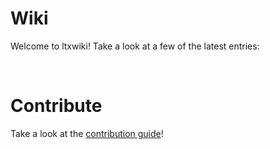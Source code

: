 # Wiki
Welcome to ltxwiki! Take a look at a few of the latest entries:

<ul id="entries"></ul>

<script>
    let entries = document.getElementById("entries");
    fetch("https://api.github.com/repos/LTXland/ltx/contents/wiki").then(response => response.json()).then((res) => {
        for(const md in res){
            const name = res[md].name.replace(".md", "");
            if(name !== "test"){
                entries.innerHTML += `<li><a href="/wiki/${name}">${name[0].toUpperCase() + name.slice(1)}</a></li>`;
            }
        }
    })
</script>

<br/>

# Contribute
Take a look at the <a href="https://github.com/LTXland/ltx#contribute">contribution guide</a>!